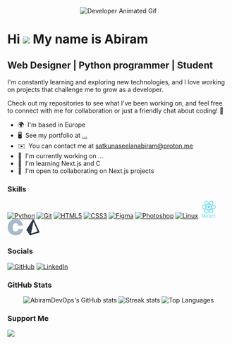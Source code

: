 <p align="center">
  <img src="https://media4.giphy.com/media/v1.Y2lkPTc5MGI3NjExeGM0d3Bzem5peWx2ZTM3NXk5dXMxaTkyc202NHJsNWI1N21ubHc3MSZlcD12MV9pbnRlcm5hbF9naWZfYnlfaWQmY3Q9Zw/TUOSneOOtImPurKwph/giphy.gif" width="400" alt="Developer Animated Gif" />
</p>

Hi ![](https://user-images.githubusercontent.com/18350557/176309783-0785949b-9127-417c-8b55-ab5a4333674e.gif)
My name is Abiram
==============================================================================================================================

Web Designer | Python programmer | Student
------------------------------------------
I'm constantly learning and exploring new technologies, and I love working on projects that challenge me to grow as a developer. 

Check out my repositories to see what I've been working on, and feel free to connect with me for collaboration or just a friendly chat about coding! 🚀

* 🌍  I'm based in Europe
* 🖥️  See my portfolio at [...](http://...)
* ✉️  You can contact me at [satkunaseelanabiram@proton.me](mailto:satkunaseelanabiram@proton.me)
* 🚀  I'm currently working on ...
* 🧠  I'm learning Next.js and C
* 🤝  I'm open to collaborating on Next.js projects

### Skills

<p align="left">
  <a href="https://www.python.org/" target="_blank" rel="noreferrer"><img src="https://raw.githubusercontent.com/danielcranney/readme-generator/main/public/icons/skills/python-colored.svg" width="36" height="36" alt="Python" /></a>
  <a href="https://git-scm.com/" target="_blank" rel="noreferrer"><img src="https://raw.githubusercontent.com/danielcranney/readme-generator/main/public/icons/skills/git-colored.svg" width="36" height="36" alt="Git" /></a>
  <a href="https://developer.mozilla.org/en-US/docs/Glossary/HTML5" target="_blank" rel="noreferrer"><img src="https://raw.githubusercontent.com/danielcranney/readme-generator/main/public/icons/skills/html5-colored.svg" width="36" height="36" alt="HTML5" /></a>
  <a href="https://www.w3.org/TR/CSS/#css" target="_blank" rel="noreferrer"><img src="https://raw.githubusercontent.com/danielcranney/readme-generator/main/public/icons/skills/css3-colored.svg" width="36" height="36" alt="CSS3" /></a>
  <a href="https://www.figma.com/" target="_blank" rel="noreferrer"><img src="https://raw.githubusercontent.com/danielcranney/readme-generator/main/public/icons/skills/figma-colored.svg" width="36" height="36" alt="Figma" /></a>
  <a href="https://www.adobe.com/uk/products/photoshop.html" target="_blank" rel="noreferrer"><img src="https://raw.githubusercontent.com/danielcranney/readme-generator/main/public/icons/skills/photoshop-colored.svg" width="36" height="36" alt="Photoshop" /></a>
  <a href="https://www.linux.org" target="_blank" rel="noreferrer"><img src="https://raw.githubusercontent.com/danielcranney/readme-generator/main/public/icons/skills/linux-colored.svg" width="36" height="36" alt="Linux" /></a>
  <a href="https://reactjs.org/" target="_blank" rel="noreferrer"><img src="https://raw.githubusercontent.com/devicons/devicon/master/icons/react/react-original-wordmark.svg" width="40" height="40" alt="React" /></a>
  <a href="https://en.cppreference.com/w/c" target="_blank" rel="noreferrer"><img src="https://raw.githubusercontent.com/devicons/devicon/master/icons/c/c-original.svg" width="36" height="36" alt="C" /></a>
  <a href="https://www.prisma.io/" target="_blank" rel="noreferrer"><img src="https://raw.githubusercontent.com/devicons/devicon/master/icons/prisma/prisma-original.svg" width="36" height="36" alt="Prisma ORM" /></a>
</p>

### Socials
<p align="left">
  <a href="https://www.github.com/AbiramDevOps" target="_blank" rel="noreferrer"><img src="https://raw.githubusercontent.com/danielcranney/readme-generator/main/public/icons/socials/github.svg" width="32" height="32" alt="GitHub" /></a>
  <a href="https://www.linkedin.com/in/abiram-satkunaseelan-5798932a8" target="_blank" rel="noreferrer"><img src="https://raw.githubusercontent.com/danielcranney/readme-generator/main/public/icons/socials/linkedin.svg" width="32" height="32" alt="LinkedIn" /></a>
</p>

### GitHub Stats

<p align="center">
  <img src="https://github-readme-stats.vercel.app/api?username=AbiramDevOps&theme=dark&show_icons=true&count_private=true&hide_border=true" alt="AbiramDevOps's GitHub stats" />
  <img src="https://github-readme-streak-stats.herokuapp.com?user=AbiramDevOps&theme=dark&hide_border=true" alt="Streak stats" />
  <img src="https://github-readme-stats.vercel.app/api/top-langs?username=AbiramDevOps&langs_count=10&theme=dark&hide_border=true&layout=compact" alt="Top Languages" />
</p>

### Support Me

<a href="https://www.ko-fi.com/abiramdevops"><img src="https://storage.ko-fi.com/cdn/kofi2.png?v=3" width="150"/></a>
